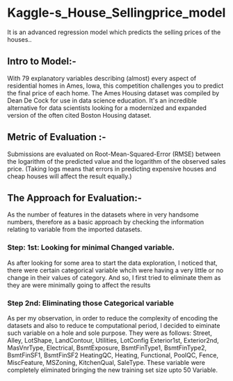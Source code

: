 # Kaggle-s_House_Sellingprice_model
It is an advanced regression model which predicts the selling prices of the houses..


## Intro to Model:- 
With 79 explanatory variables describing (almost) every aspect of residential homes in Ames, Iowa, this competition challenges you to predict the final price of each home. The Ames Housing dataset was compiled by Dean De Cock for use in data science education. It's an incredible alternative for data scientists looking for a modernized and expanded version of the often cited Boston Housing dataset.

## Metric of Evaluation :-
Submissions are evaluated on Root-Mean-Squared-Error (RMSE) between the logarithm of the predicted value and the logarithm of the observed sales price. (Taking logs means that errors in predicting expensive houses and cheap houses will affect the result equally.)

## The Approach for Evaluation:-

As the number of features in the datasets where in very handsome numbers, therefore as a basic approach by checking the information relating to
variable from the imported datasets.

### Step: 1st: Looking for minimal Changed variable.
As after looking for some area to start the data exploration, I noticed that, there were certain categorical variable whcih were having a very 
little or no change in their values of category. And so, I first tried to eliminate them as they are were minimally going to affect the results 

### Step 2nd: Eliminating those Categorical variable
As per my observation, in order to reduce the complexity of encoding the datasets and also to reduce te computational period, I decided to eiminate such variable on a hole and sole purpose. They were as follows:
Street,
Alley,
LotShape,
LandContour,
Utilities,
LotConfig
Exterior1st,
Exterior2nd,
MasVnrType,
Electrical,
BsmtExposure,
BsmtFinType1,
BsmtFinType2,
BsmtFinSF1,
BsmtFinSF2
HeatingQC,
Heating,
Functional,
PoolQC,
Fence,
MiscFeature,
MSZoning,
KitchenQual,
SaleType.
These variable were completely eliminated bringing the new training set size upto 50 Variable.


